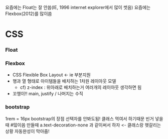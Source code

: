 요즘에는 Float는 잘 안씀(IE, 1996 internet explorer에서 많이 썻음)
요즘에는 Flexbox(2012)를 많이씀

# CSS
### Float

### Flexbox
- CSS Flexible Box Layout <- ie 부분지원
- 행과 열 형태로 아이템들을 배치하는 1차원 레이아웃 모델
  - cf) z-index : 위아래로 배치하는거 여러개의 레이아웃 생각하면 됨
- 꼬챙이!! main, justify / 나머지는 수직

### bootstrap

1rem = 16px
bootstrap의 장점 선택자를 안봐도됨! 클래스 먹여서 하기때문
빈거 넣을때 #많이씀
만들때 a.text-decoration-none 과 같이써서 하자 <- 클래스랑 헷갈리는 상황 자동완성이 막아줌!